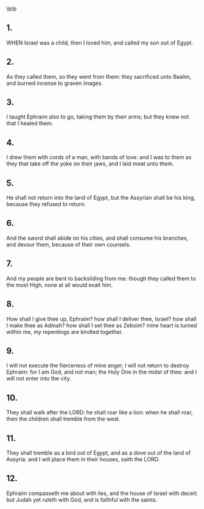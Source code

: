\b\b
## 1.
WHEN Israel was a child, then I loved him, and called my son out of Egypt.
## 2.
As they called them, so they went from them: they sacrificed unto Baalim, and burned incense to graven images.
## 3.
I taught Ephraim also to go, taking them by their arms; but they knew not that I healed them.
## 4.
I drew them with cords of a man, with bands of love: and I was to them as they that take off the yoke on their jaws, and I laid meat unto them.
## 5.
He shall not return into the land of Egypt, but the Assyrian shall be his king, because they refused to return.
## 6.
And the sword shall abide on his cities, and shall consume his branches, and devour them, because of their own counsels.
## 7.
And my people are bent to backsliding from me: though they called them to the most High, none at all would exalt him.
## 8.
How shall I give thee up, Ephraim?  how shall I deliver thee, Israel?  how shall I make thee as Admah?  how shall I set thee as Zeboim?  mine heart is turned within me, my repentings are kindled together.
## 9.
I will not execute the fierceness of mine anger, I will not return to destroy Ephraim: for I am God, and not man; the Holy One in the midst of thee: and I will not enter into the city.
## 10.
They shall walk after the LORD: he shall roar like a lion: when he shall roar, then the children shall tremble from the west.
## 11.
They shall tremble as a bird out of Egypt, and as a dove out of the land of Assyria: and I will place them in their houses, saith the LORD.
## 12.
Ephraim compasseth me about with lies, and the house of Israel with deceit: but Judah yet ruleth with God, and is faithful with the saints.
